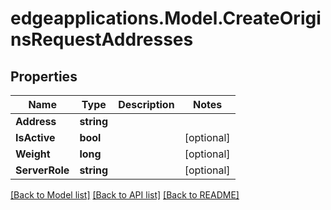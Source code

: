 # edgeapplications.Model.CreateOriginsRequestAddresses

## Properties

Name | Type | Description | Notes
------------ | ------------- | ------------- | -------------
**Address** | **string** |  | 
**IsActive** | **bool** |  | [optional] 
**Weight** | **long** |  | [optional] 
**ServerRole** | **string** |  | [optional] 

[[Back to Model list]](../README.md#documentation-for-models) [[Back to API list]](../README.md#documentation-for-api-endpoints) [[Back to README]](../README.md)


